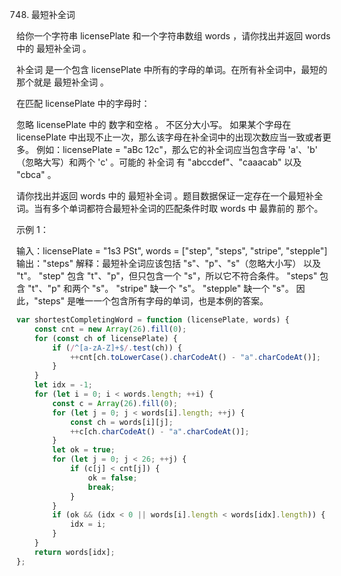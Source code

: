 748. 最短补全词

给你一个字符串 licensePlate 和一个字符串数组 words ，请你找出并返回 words 中的 最短补全词 。

补全词 是一个包含 licensePlate 中所有的字母的单词。在所有补全词中，最短的那个就是 最短补全词 。

在匹配 licensePlate 中的字母时：

忽略 licensePlate 中的 数字和空格 。
不区分大小写。
如果某个字母在 licensePlate 中出现不止一次，那么该字母在补全词中的出现次数应当一致或者更多。
例如：licensePlate = "aBc 12c"，那么它的补全词应当包含字母 'a'、'b' （忽略大写）和两个 'c' 。可能的 补全词 有 "abccdef"、"caaacab" 以及 "cbca" 。

请你找出并返回 words 中的 最短补全词 。题目数据保证一定存在一个最短补全词。当有多个单词都符合最短补全词的匹配条件时取 words 中 最靠前的 那个。

示例 1：

输入：licensePlate = "1s3 PSt", words = ["step", "steps", "stripe", "stepple"]
输出："steps"
解释：最短补全词应该包括 "s"、"p"、"s"（忽略大小写） 以及 "t"。
"step" 包含 "t"、"p"，但只包含一个 "s"，所以它不符合条件。
"steps" 包含 "t"、"p" 和两个 "s"。
"stripe" 缺一个 "s"。
"stepple" 缺一个 "s"。
因此，"steps" 是唯一一个包含所有字母的单词，也是本例的答案。

```js
var shortestCompletingWord = function (licensePlate, words) {
    const cnt = new Array(26).fill(0);
    for (const ch of licensePlate) {
        if (/^[a-zA-Z]+$/.test(ch)) {
            ++cnt[ch.toLowerCase().charCodeAt() - "a".charCodeAt()];
        }
    }
    let idx = -1;
    for (let i = 0; i < words.length; ++i) {
        const c = Array(26).fill(0);
        for (let j = 0; j < words[i].length; ++j) {
            const ch = words[i][j];
            ++c[ch.charCodeAt() - "a".charCodeAt()];
        }
        let ok = true;
        for (let j = 0; j < 26; ++j) {
            if (c[j] < cnt[j]) {
                ok = false;
                break;
            }
        }
        if (ok && (idx < 0 || words[i].length < words[idx].length)) {
            idx = i;
        }
    }
    return words[idx];
};
```

